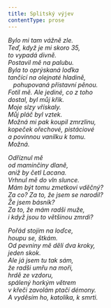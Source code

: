```yaml
---
title: Splitský výjev
contentType: prose
---
```


<section>

_Bylo mi tam vážně zle.  
Teď, když je mi skoro 35,  
to vypadá divně.  
Postavil mě na palubu.  
Byla to oprýskaná loďka  
tančící na olejnaté hladině,  
   pohupovaná přístavní pěnou.  
Fotil mě. Ale jediné, co z toho  
dostal, byl můj křik.  
Moje slzy vřískaly.  
Můj pláč byl vztek.  
Možná mi pak koupil zmrzlinu,  
kopeček ořechové, pistáciové  
a povinnou vanilku k tomu.  
Možná._

</section>

<section>

_Odříznul mě  
od maminčiny dlaně,  
aniž by četl Lacana.  
Vrhnul mě do vln slunce.  
Mám být tomu zmetkovi vděčný?  
Za co? Za to, že jsem se narodil?  
Že jsem básník?  
Za to, že mám radši muže,  
i když jsou to většinou zmrdi?_

</section>

<section>

_Pořád stojím na loďce,  
houpu se, štkám.  
Od pevniny mě dělí dva kroky,  
jeden skok.  
Ale já jsem tu tak sám,  
že radši umřu na moři,  
hrdě ze vzdoru,  
spálený horkým větrem  
v křeči zavolám ptačí démony.  
A vyděsím ho, katolíka, k smrti._

</section>
